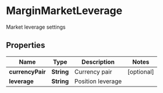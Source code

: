 
# MarginMarketLeverage

Market leverage settings

## Properties

Name | Type | Description | Notes
------------ | ------------- | ------------- | -------------
**currencyPair** | **String** | Currency pair |  [optional]
**leverage** | **String** | Position leverage | 

